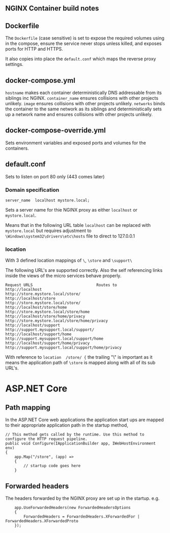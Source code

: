 ## NGINX Container build notes


## Dockerfile

The ```Dockerfile``` (case sensitive) is set to expose the required volumes using in the compose, ensure the service never stops unless killed,  and exposes ports for HTTP and HTTPS.

It also copies into place the ```default.conf``` which maps the reverse proxy settings.

## docker-compose.yml

```hostname``` makes each container deterministically DNS addressable from its siblings inc NGINX.
```container_name``` ensures collisions with other projects unlikely.
```image``` ensures collisions with other projects unlikely.
```networks``` binds the container to the same network as its siblings and deterministically sets up a network name and  ensures collisions with other projects unlikely.

## docker-compose-override.yml

Sets environment variables and exposed ports and volumes for the containers.

## default.conf

Sets to listen on port 80 only (443 comes later)


### Domain specification

```
server_name  localhost mystore.local;
```
Sets a server name for thie NGINX proxy as either ```localhost``` or ```mystore.local```.

Means that in the following URL table ```localhost``` can be replaced with ```mystore.local``` but requires adjustment to ```\Windows\system32\drivers\etc\hosts``` file to direct to 127.0.0.1


### location

With 3 defined location mappings of ```\```, ```\store``` and ```\support\```

The following URL's are supported correctly. Also the self referencing links inside the views of the micro services behave properly.

```
Request URLS 							Routes to
http://localhost	 					http://store.mystore.local/store/
http://localhost/store 					http://store.mystore.local/store/
http://localhost/store/home 			http://store.mystore.local/store/home
http://localhost/store/home/privacy 	http://store.mystore.local/store/home/privacy
http://localhost/support 				http://support.mysupport.local/support/
http://localhost/support/home 			http://support.mysupport.local/support/home
http://localhost/support/home/privacy 	http://support.mysupport.local/support/home/privacy

```

With reference to 
```location  /store/ {``` 
the trailing "\\" is important as it means the application path of ```\store``` is mapped along with all of its sub URL's.

# ASP.NET Core

## Path mapping
In the ASP.NET Core web applications the application start ups are mapped to their appropriate application path in the startup method,


```
// This method gets called by the runtime. Use this method to configure the HTTP request pipeline.
public void Configure(IApplicationBuilder app, IWebHostEnvironment env)
{
	app.Map("/store", (app) =>
	{ 
		// startup code goes here
	}
```

## Forwarded headers

The headers forwarded by the NGINX proxy are set up in the startup. e.g.

```
	app.UseForwardedHeaders(new ForwardedHeadersOptions
	{
		ForwardedHeaders = ForwardedHeaders.XForwardedFor | ForwardedHeaders.XForwardedProto
	});
```
